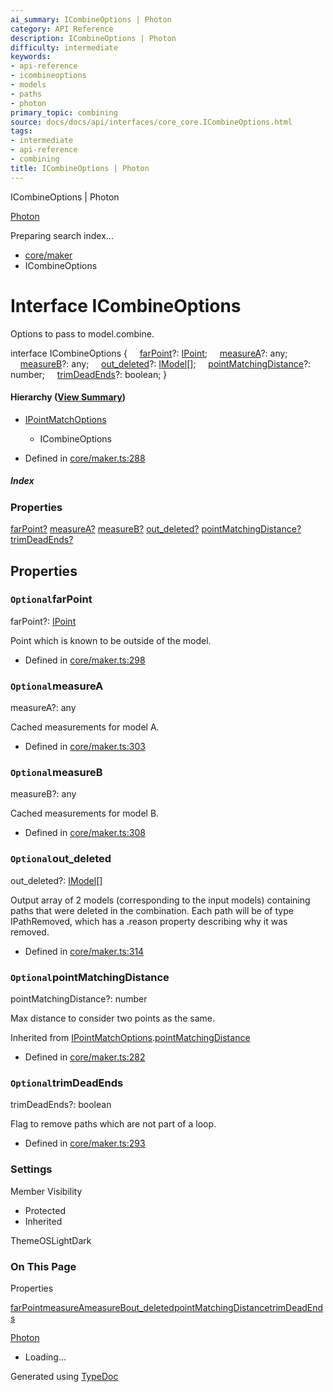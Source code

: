 ```yaml
---
ai_summary: ICombineOptions | Photon
category: API Reference
description: ICombineOptions | Photon
difficulty: intermediate
keywords:
- api-reference
- icombineoptions
- models
- paths
- photon
primary_topic: combining
source: docs/docs/api/interfaces/core_core.ICombineOptions.html
tags:
- intermediate
- api-reference
- combining
title: ICombineOptions | Photon
---
```

ICombineOptions | Photon

[Photon](../index.md)




Preparing search index...

* [core/maker](../modules/core_core.md)
* ICombineOptions

# Interface ICombineOptions

Options to pass to model.combine.

interface ICombineOptions {
    [farPoint](#farpoint)?: [IPoint](core_schema.IPoint.md);
    [measureA](#measurea)?: any;
    [measureB](#measureb)?: any;
    [out\_deleted](#out_deleted)?: [IModel](core_schema.IModel.md)[];
    [pointMatchingDistance](#pointmatchingdistance)?: number;
    [trimDeadEnds](#trimdeadends)?: boolean;
}

#### Hierarchy ([View Summary](../hierarchy.md#core/maker.ICombineOptions))

* [IPointMatchOptions](core_core.IPointMatchOptions.md)
  + ICombineOptions

* Defined in [core/maker.ts:288](https://github.com/mwhite454/photon/blob/main/packages/photon/src/core/maker.ts#L288)

##### Index

### Properties

[farPoint?](#farpoint)
[measureA?](#measurea)
[measureB?](#measureb)
[out\_deleted?](#out_deleted)
[pointMatchingDistance?](#pointmatchingdistance)
[trimDeadEnds?](#trimdeadends)

## Properties

### `Optional`farPoint

farPoint?: [IPoint](core_schema.IPoint.md)

Point which is known to be outside of the model.

* Defined in [core/maker.ts:298](https://github.com/mwhite454/photon/blob/main/packages/photon/src/core/maker.ts#L298)

### `Optional`measureA

measureA?: any

Cached measurements for model A.

* Defined in [core/maker.ts:303](https://github.com/mwhite454/photon/blob/main/packages/photon/src/core/maker.ts#L303)

### `Optional`measureB

measureB?: any

Cached measurements for model B.

* Defined in [core/maker.ts:308](https://github.com/mwhite454/photon/blob/main/packages/photon/src/core/maker.ts#L308)

### `Optional`out\_deleted

out\_deleted?: [IModel](core_schema.IModel.md)[]

Output array of 2 models (corresponding to the input models) containing paths that were deleted in the combination.
Each path will be of type IPathRemoved, which has a .reason property describing why it was removed.

* Defined in [core/maker.ts:314](https://github.com/mwhite454/photon/blob/main/packages/photon/src/core/maker.ts#L314)

### `Optional`pointMatchingDistance

pointMatchingDistance?: number

Max distance to consider two points as the same.

Inherited from [IPointMatchOptions](core_core.IPointMatchOptions.md).[pointMatchingDistance](core_core.IPointMatchOptions.md#pointmatchingdistance)

* Defined in [core/maker.ts:282](https://github.com/mwhite454/photon/blob/main/packages/photon/src/core/maker.ts#L282)

### `Optional`trimDeadEnds

trimDeadEnds?: boolean

Flag to remove paths which are not part of a loop.

* Defined in [core/maker.ts:293](https://github.com/mwhite454/photon/blob/main/packages/photon/src/core/maker.ts#L293)

### Settings

Member Visibility

* Protected
* Inherited

ThemeOSLightDark

### On This Page

Properties

[farPoint](#farpoint)[measureA](#measurea)[measureB](#measureb)[out\_deleted](#out_deleted)[pointMatchingDistance](#pointmatchingdistance)[trimDeadEnds](#trimdeadends)

[Photon](../index.md)

* Loading...

Generated using [TypeDoc](https://typedoc.org/)
